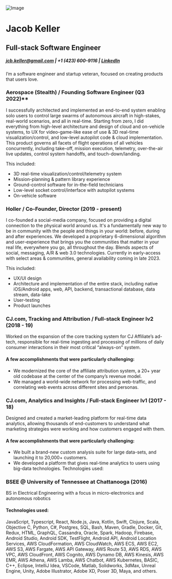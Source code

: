 ![Image](https://media-exp1.licdn.com/dms/image/C5603AQGxxfMWihnSlg/profile-displayphoto-shrink_100_100/0/1580842713131?e=1658966400&v=beta&t=_pOJ03c744M-HuaaL2laf1HvCzyAl18899cfkvkqJ9k)
# Jacob Keller
## Full-stack Software Engineer 
##### jcb.keller@gmail.com | +1 (423) 600-9116 | [LinkedIn](https://www.linkedin.com/in/jacob-keller-490b35128/)

I’m a software engineer and startup veteran, focused on creating products that users love.

### Aerospace (Stealth) / Founding Software Engineer  (Q3 2022)**
I successfully architected and implemented an end-to-end system enabling solo users to control large swarms of autonomous aircraft in high-stakes, real-world scenarios, and all in real-time. Starting from zero, I did everything from high-level architecture and design of cloud and on-vehicle systems, to UX for video-game-like ease of use & 3D real-time visualization/control, and low-level autopilot code & cloud implementation. This product governs all facets of flight operations of all vehicles concurrently, including take-off, mission execution, telemetry, over-the-air live updates, control system handoffs, and touch-down/landing.

This included:
* 3D real-time visualization/control/telemetry system
* Mission-planning & pattern library experience
* Ground-control software for in-the-field technicians
* Low-level socket control/interface with autopilot systems
* On-vehicle software

### **Holler / Co-Founder, Director  (2019 - present)**
I co-founded a social-media company, focused on providing a digital connection to the physical world around us. It's a fundamentally new way to be in community with the people and things in your world: before, during and after experiences. We developed a proprietary 6-dimensional algorithm and user-experience that brings you the communities that matter in your real life, everywhere you go, all throughout the day. Blends aspects of social, messaging, A/R & web 3.0 technologies. Currently in early-access with select areas & communities, general availability coming in late 2023.

This included:
- UX/UI design
- Architecture and implementation of the entire stack, including native iOS/Android apps, web, API, backend, transactional database, data stream, data-lake
- User-testing
- Product launches

### **CJ.com, Tracking and Attribution / Full-stack Engineer lv2  (2018 - 19)**
Worked on the expansion of the core tracking system for CJ Affiliate’s ad-tech, responsible for real-time ingesting and processing of millions of daily consumer interactions in their most critical “always-on” system.

#### **A few accomplishments that were particularly challenging:**
- We modernized the core of the affiliate attribution system, a 20+ year old codebase at the
center of the company’s revenue model.
- We managed a world-wide network for processing web-traffic, and correlating web events
across different sites and personas.

### **CJ.com, Analytics and Insights / Full-stack Engineer lv1  (2017 - 18)**
Designed and created a market-leading platform for real-time data analytics, allowing thousands of end-customers to understand what marketing strategies were working and how customers engaged with them.

#### **A few accomplishments that were particularly challenging:**
- We built a brand-new custom analysis suite for large data-sets, and launching it to 20,000+
customers.
- We developed a platform that gives real-time analytics to users using big-data technologies.
Technologies used:

### **BSEE @ University of Tennessee at Chattanooga  (2016)**
BS in Electrical Engineering with a focus in micro-electronics and autonomous robotics

#### **Technologies used:**
JavaScript, Typescript, React, Node.js, Java, Kotlin, Swift, Clojure, Scala, Objective C, Python, C#, Postgres, SQL, Bash, Maven, Gradle, Docker, Git,  Redux, HTML, GraphQL, Cassandra, Oracle, Spark, Hadoop, Firebase, Android Studio, Android SDK, TestFlight, Android API, Android Location Services, AWS CloudFormation, AWS CloudWatch, AWS ECS, AWS EC2, AWS S3, AWS Fargate, AWS API Gateway, AWS Route 53, AWS RDS, AWS VPC, AWS CloudFront, AWS Cognito, AWS Dynamo DB, AWS Kinesis, AWS EMR, AWS Athena, AWS Lamba, AWS Chatbot, AWS Kubernetes, BASIC, C++, Eclipse, IntelliJ Idea, VSCode, Matlab, Solidworks, 3dMax, Unreal Engine, Unity, Adobe Illustrator, Adobe XD, Poser 3D, Maya, and others.

